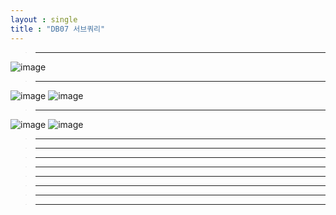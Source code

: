 ```yaml
---
layout : single
title : "DB07 서브쿼리"
---
```

>****

![image](https://user-images.githubusercontent.com/105334682/180135751-0d14c2d5-e889-4ba1-a8c4-c5e2c1824f89.png)
>****

![image](https://user-images.githubusercontent.com/105334682/180144950-b2116e4d-f7ac-4e61-91a5-8536255c7abd.png)
![image](https://user-images.githubusercontent.com/105334682/180146222-b61968a5-f84b-4437-b22c-60af6eb9c616.png)
>****

![image](https://user-images.githubusercontent.com/105334682/180147800-26d07d8c-5985-48eb-ade1-0d5f560a9832.png)
![image](https://user-images.githubusercontent.com/105334682/180149221-c8ee5f50-c271-4c99-a0da-5d29cc55f8f0.png)
>****


>****


>****


>****


>****


>****


>****


>****
